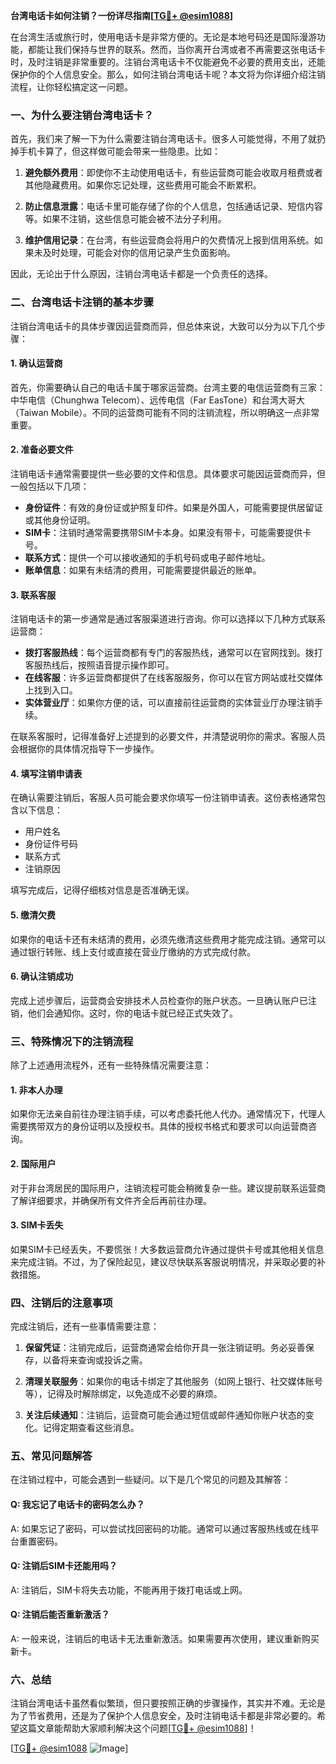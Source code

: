 **台湾电话卡如何注销？一份详尽指南[[TG💪+ @esim1088](https://t.me/s/esim1088)]**

在台湾生活或旅行时，使用电话卡是非常方便的。无论是本地号码还是国际漫游功能，都能让我们保持与世界的联系。然而，当你离开台湾或者不再需要这张电话卡时，及时注销是非常重要的。注销台湾电话卡不仅能避免不必要的费用支出，还能保护你的个人信息安全。那么，如何注销台湾电话卡呢？本文将为你详细介绍注销流程，让你轻松搞定这一问题。

### **一、为什么要注销台湾电话卡？**

首先，我们来了解一下为什么需要注销台湾电话卡。很多人可能觉得，不用了就扔掉手机卡算了，但这样做可能会带来一些隐患。比如：

1. **避免额外费用**：即使你不主动使用电话卡，有些运营商可能会收取月租费或者其他隐藏费用。如果你忘记处理，这些费用可能会不断累积。
   
2. **防止信息泄露**：电话卡里可能存储了你的个人信息，包括通话记录、短信内容等。如果不注销，这些信息可能会被不法分子利用。

3. **维护信用记录**：在台湾，有些运营商会将用户的欠费情况上报到信用系统。如果未及时处理，可能会对你的信用记录产生负面影响。

因此，无论出于什么原因，注销台湾电话卡都是一个负责任的选择。

### **二、台湾电话卡注销的基本步骤**

注销台湾电话卡的具体步骤因运营商而异，但总体来说，大致可以分为以下几个步骤：

#### **1. 确认运营商**

首先，你需要确认自己的电话卡属于哪家运营商。台湾主要的电信运营商有三家：中华电信（Chunghwa Telecom）、远传电信（Far EasTone）和台湾大哥大（Taiwan Mobile）。不同的运营商可能有不同的注销流程，所以明确这一点非常重要。

#### **2. 准备必要文件**

注销电话卡通常需要提供一些必要的文件和信息。具体要求可能因运营商而异，但一般包括以下几项：

- **身份证件**：有效的身份证或护照复印件。如果是外国人，可能需要提供居留证或其他身份证明。
- **SIM卡**：注销时通常需要携带SIM卡本身。如果没有带卡，可能需要提供卡号。
- **联系方式**：提供一个可以接收通知的手机号码或电子邮件地址。
- **账单信息**：如果有未结清的费用，可能需要提供最近的账单。

#### **3. 联系客服**

注销电话卡的第一步通常是通过客服渠道进行咨询。你可以选择以下几种方式联系运营商：

- **拨打客服热线**：每个运营商都有专门的客服热线，通常可以在官网找到。拨打客服热线后，按照语音提示操作即可。
- **在线客服**：许多运营商都提供了在线客服服务，你可以在官方网站或社交媒体上找到入口。
- **实体营业厅**：如果你方便的话，可以直接前往运营商的实体营业厅办理注销手续。

在联系客服时，记得准备好上述提到的必要文件，并清楚说明你的需求。客服人员会根据你的具体情况指导下一步操作。

#### **4. 填写注销申请表**

在确认需要注销后，客服人员可能会要求你填写一份注销申请表。这份表格通常包含以下信息：

- 用户姓名
- 身份证件号码
- 联系方式
- 注销原因

填写完成后，记得仔细核对信息是否准确无误。

#### **5. 缴清欠费**

如果你的电话卡还有未结清的费用，必须先缴清这些费用才能完成注销。通常可以通过银行转账、线上支付或直接在营业厅缴纳的方式完成付款。

#### **6. 确认注销成功**

完成上述步骤后，运营商会安排技术人员检查你的账户状态。一旦确认账户已注销，他们会通知你。这时，你的电话卡就已经正式失效了。

### **三、特殊情况下的注销流程**

除了上述通用流程外，还有一些特殊情况需要注意：

#### **1. 非本人办理**

如果你无法亲自前往办理注销手续，可以考虑委托他人代办。通常情况下，代理人需要携带双方的身份证明以及授权书。具体的授权书格式和要求可以向运营商咨询。

#### **2. 国际用户**

对于非台湾居民的国际用户，注销流程可能会稍微复杂一些。建议提前联系运营商了解详细要求，并确保所有文件齐全后再前往办理。

#### **3. SIM卡丢失**

如果SIM卡已经丢失，不要慌张！大多数运营商允许通过提供卡号或其他相关信息来完成注销。不过，为了保险起见，建议尽快联系客服说明情况，并采取必要的补救措施。

### **四、注销后的注意事项**

完成注销后，还有一些事情需要注意：

1. **保留凭证**：注销完成后，运营商通常会给你开具一张注销证明。务必妥善保存，以备将来查询或投诉之需。

2. **清理关联服务**：如果你的电话卡绑定了其他服务（如网上银行、社交媒体账号等），记得及时解除绑定，以免造成不必要的麻烦。

3. **关注后续通知**：注销后，运营商可能会通过短信或邮件通知你账户状态的变化。记得定期查看这些消息。

### **五、常见问题解答**

在注销过程中，可能会遇到一些疑问。以下是几个常见的问题及其解答：

#### **Q: 我忘记了电话卡的密码怎么办？**
A: 如果忘记了密码，可以尝试找回密码的功能。通常可以通过客服热线或在线平台重置密码。

#### **Q: 注销后SIM卡还能用吗？**
A: 注销后，SIM卡将失去功能，不能再用于拨打电话或上网。

#### **Q: 注销后能否重新激活？**
A: 一般来说，注销后的电话卡无法重新激活。如果需要再次使用，建议重新购买新卡。

### **六、总结**

注销台湾电话卡虽然看似繁琐，但只要按照正确的步骤操作，其实并不难。无论是为了节省费用，还是为了保护个人信息安全，及时注销电话卡都是非常必要的。希望这篇文章能帮助大家顺利解决这个问题[[TG💪+ @esim1088](https://t.me/s/esim1088)]！

[[TG💪+ @esim1088](https://t.me/s/esim1088) ![Image](https://i.postimg.cc/4NQfJmqS/Snipaste-2025-05-13-00-14-12.png)]